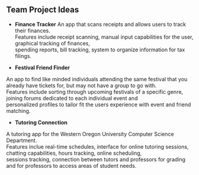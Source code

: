 ## **Team Project Ideas**

- **Finance Tracker** 
An app that scans receipts and allows users to track their finances.  
Features include receipt scanning, manual input capabilities for the user, graphical tracking of finances,   
spending reports, bill tracking, system to organize information for tax filings.  

- **Festival Friend Finder**

An app to find like minded individuals attending the same festival that you already have tickets for, but may not have a group to go with.  
Features include sorting through upcoming festivals of a specific genre, joining forums dedicated to each individual event and   
personalized profiles to tailor fit the users experience with event and friend matching.

- **Tutoring Connection**

A tutoring app for the Western Oregon University Computer Science Department.  
Features inclue real-time schedules, interface for online tutoring sessions, chatting capabilities, hours tracking, online scheduling,   
sessions tracking, connection between tutors and professors for grading and for professors to access areas of student needs. 